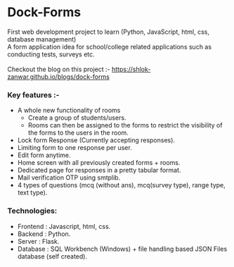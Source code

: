 # Dock-Forms

First web development project to learn (Python, JavaScript, html, css, database management) <br />
A form application idea for school/college related applications such as conducting tests, surveys etc. <br /> <br />
Checkout the blog on this project :- https://shlok-zanwar.github.io/blogs/dock-forms <br />


### Key features :-
  * A whole new functionality of rooms
     * Create a group of students/users.
     * Rooms can then be assigned to the forms to restrict the visibility of the forms to the users in the room.
  * Lock form Response (Currently accepting responses).
  * Limiting form to one response per user.
  * Edit form anytime.
  * Home screen with all previously created forms + rooms.
  * Dedicated page for responses in a pretty tabular format.
  * Mail verification OTP using smtplib.
  * 4 types of questions (mcq (without ans), mcq(survey type), range type, text type). <br />
  
### Technologies:
  * Frontend : Javascript, html, css.
  * Backend : Python.
  * Server : Flask.
  * Database : SQL Workbench (Windows) + file handling based JSON Files database (self created).